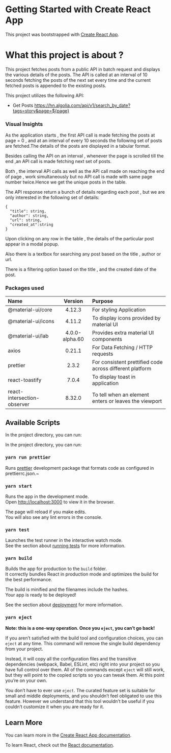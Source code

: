 # Getting Started with Create React App

This project was bootstrapped with [Create React App](https://github.com/facebook/create-react-app).

# What this project is about ?

This project fetches posts from a public API in batch request and displays the various details of the posts.
The API is called at an interval of 10 seconds fetching the posts of the next set every time and the current fetched posts is appended
to the existing posts.

This project utilizes the following API:

- Get Posts https://hn.algolia.com/api/v1/search_by_date?tags=story&page=${page}

### Visual Insights

As the application starts , the first API call is made fetching the posts at page = 0 , and at an interval of every 10 seconds the following
set of posts are fetched.The details of the posts are displayed in a tabular format.

Besides calling the API on an interval , whenever the page is scrolled till the end ,an API call is made fetching next set of posts.

Both , the interval API calls as well as the API call made on reaching the end of page , work simultaneously but no API call is made with same page number twice.Hence we get the unique posts in the table.

The API response return a bunch of details regarding each post , but we are only interested in the following set of details:

```
{
  "title": string,
  "author": string,
  "url": string,
  "created_at":string
}
```

Upon clicking on any row in the table , the details of the particular post appear in a modal popup.

Also there is a textbox for searching any post based on the title , author or url.

There is a filtering option based on the title , and the created date of the post.

### Packages used

| Name                        |    Version     | Purpose                                                  |
| :-------------------------- | :------------: | :------------------------------------------------------- |
| @material-ui/core           |     4.12.3     | For styling Application                                  |
| @material-ui/icons          |     4.11.2     | To display icons provided by material UI                 |
| @material-ui/lab            | 4.0.0-alpha.60 | Provides extra material UI components                    |
| axios                       |     0.21.1     | For Data Fetching / HTTP requests                        |
| prettier                    |     2.3.2      | For consistent prettified code across different platform |
| react-toastify              |     7.0.4      | To display toast in application                          |
| react-intersection-observer |     8.32.0     | To tell when an element enters or leaves the viewport    |

## Available Scripts

In the project directory, you can run:

In the project directory, you can run:

### `yarn run prettier`

Runs [prettier](https://prettier.io/docs/en/install.html) development package that formats code as configured in prettierrc.json.~

### `yarn start`

Runs the app in the development mode.\
Open [http://localhost:3000](http://localhost:3000) to view it in the browser.

The page will reload if you make edits.\
You will also see any lint errors in the console.

### `yarn test`

Launches the test runner in the interactive watch mode.\
See the section about [running tests](https://facebook.github.io/create-react-app/docs/running-tests) for more information.

### `yarn build`

Builds the app for production to the `build` folder.\
It correctly bundles React in production mode and optimizes the build for the best performance.

The build is minified and the filenames include the hashes.\
Your app is ready to be deployed!

See the section about [deployment](https://facebook.github.io/create-react-app/docs/deployment) for more information.

### `yarn eject`

**Note: this is a one-way operation. Once you `eject`, you can’t go back!**

If you aren’t satisfied with the build tool and configuration choices, you can `eject` at any time. This command will remove the single build dependency from your project.

Instead, it will copy all the configuration files and the transitive dependencies (webpack, Babel, ESLint, etc) right into your project so you have full control over them. All of the commands except `eject` will still work, but they will point to the copied scripts so you can tweak them. At this point you’re on your own.

You don’t have to ever use `eject`. The curated feature set is suitable for small and middle deployments, and you shouldn’t feel obligated to use this feature. However we understand that this tool wouldn’t be useful if you couldn’t customize it when you are ready for it.

## Learn More

You can learn more in the [Create React App documentation](https://facebook.github.io/create-react-app/docs/getting-started).

To learn React, check out the [React documentation](https://reactjs.org/).
